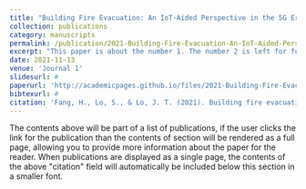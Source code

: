 ```yaml
---
title: "Building Fire Evacuation: An IoT-Aided Perspective in the 5G Era"
collection: publications
category: manuscripts
permalink: /publication/2021-Building-Fire-Evacuation-An-IoT-Aided-Perspective-in-the-5G-Era
excerpt: "This paper is about the number 1. The number 2 is left for future work. Short description of portfolio item Short description of portfolio item number 1<br/><img src='/images/500x300.png'>"
date: 2021-11-13
venue: 'Journal 1'
slidesurl: #
paperurl: 'http://academicpages.github.io/files/2021-Building-Fire-Evacuation-An-IoT-Aided-Perspective-in-the-5G-Era.pdf'
bibtexurl: #
citation: 'Fang, H., Lo, S., & Lo, J. T. (2021). Building fire evacuation: An IoT-aided perspective in the 5G era. Buildings, 11(12), 643.'
---
```

The contents above will be part of a list of publications, if the user clicks the link for the publication than the contents of section will be rendered as a full page, allowing you to provide more information about the paper for the reader. When publications are displayed as a single page, the contents of the above "citation" field will automatically be included below this section in a smaller font.
